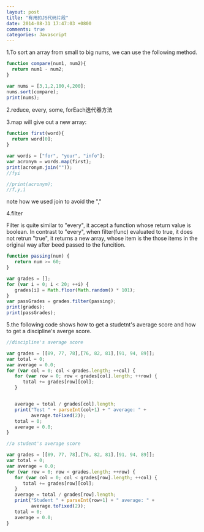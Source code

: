 ```yaml
---
layout: post
title: "有用的JS代码片段"
date: 2014-08-31 17:47:03 +0800
comments: true
categories: Javascript
---
```

1.To sort an array from small to big nums, we can use the following method.

```js
function compare(num1, num2){
  return num1 - num2;
}

var nums = [3,1,2,100,4,200];
nums.sort(compare);
print(nums);
```

2.reduce, every, some, forEach迭代器方法

3.map will give out a new array:

```js
function first(word){
  return word[0];
}

var words = ["for", "your", "info"];
var acronym = words.map(first);
print(acronym.join(""));
//fyi

//print(acronym);
//f,y,i

```
note how we used join to avoid the ","

4.filter

Filter is quite similar to "every", it accept a function whose return value is boolean. In contrast to "every", when filter(func) evaluated to true, it does not retrun "true", it returns a new array, whose item is the those items in the original way after beed passed to the funcition.

```js
function passing(num) {
   return num >= 60;
}

var grades = [];
for (var i = 0; i < 20; ++i) {
   grades[i] = Math.floor(Math.random() * 101);
}
var passGrades = grades.filter(passing);
print(grades);
print(passGrades);
```

5.the following code shows how to get a studetnt's average score and how to get a discipline's averge score.

```js
//discipline's average score

var grades = [[89, 77, 78],[76, 82, 81],[91, 94, 89]];
var total = 0;
var average = 0.0;
for (var col = 0; col < grades.length; ++col) {
   for (var row = 0; row < grades[col].length; ++row) {
      total += grades[row][col];
   }


   average = total / grades[col].length;
   print("Test " + parseInt(col+1) + " average: " +
         average.toFixed(2));
   total = 0;
   average = 0.0;
}

//a student's average score

var grades = [[89, 77, 78],[76, 82, 81],[91, 94, 89]];
var total = 0;
var average = 0.0;
for (var row = 0; row < grades.length; ++row) {
   for (var col = 0; col < grades[row].length; ++col) {
      total += grades[row][col];
   }
   average = total / grades[row].length;
   print("Student " + parseInt(row+1) + " average: " +
         average.toFixed(2));
   total = 0;
   average = 0.0;
}
```
